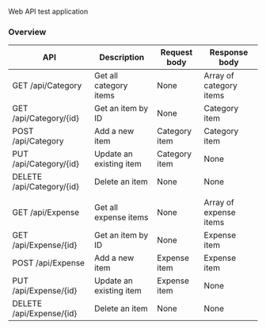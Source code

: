 Web API test application

### Overview

| API | Description | Request body | Response body |
| --- | --- | --- | --- |
| GET /api/Category | Get all category items | None | Array of category items |
| GET /api/Category/{id} | Get an item by ID | None | Category item |
| POST /api/Category | Add a new item | Category item | Category item |
| PUT /api/Category/{id} | Update an existing item | Category item | None |
| DELETE /api/Category/{id} | Delete an item | None | None |
| | | | |
| GET /api/Expense | Get all expense items | None | Array of expense items |
| GET /api/Expense/{id} | Get an item by ID | None | Expense item |
| POST /api/Expense | Add a new item | Expense item | Expense item |
| PUT /api/Expense/{id} | Update an existing item | Expense item | None |
| DELETE /api/Expense/{id} | Delete an item | None | None |
